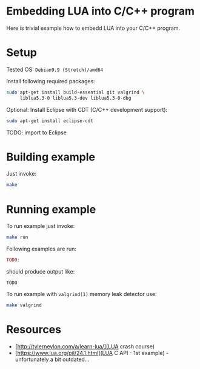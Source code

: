 # Embedding LUA into C/C++ program

Here is trivial example how to embedd LUA into your C/C++ program.

# Setup

Tested OS: `Debian9.9 (Stretch)/amd64`

Install following required packages:

```bash
sudo apt-get install build-essential git valgrind \
     liblua5.3-0 liblua5.3-dev liblua5.3-0-dbg
```

Optional: Install Eclipse with CDT (C/C++ development support):

```bash
sudo apt-get install eclipse-cdt
```

TODO: import to Eclipse

# Building example

Just invoke:

```bash
make
```

# Running example

To run example just invoke:

```bash
make run
```

Following examples are run:

```lua
TODO:
```

should produce output like:

```
TODO
```


To run example with `valgrind(1)` memory leak detector use:

```bash
make valgrind
```


# Resources

* [http://tylerneylon.com/a/learn-lua/](LUA crash course)
* [https://www.lua.org/pil/24.1.html](LUA C API - 1st example) - unfortunately
  a bit outdated...


